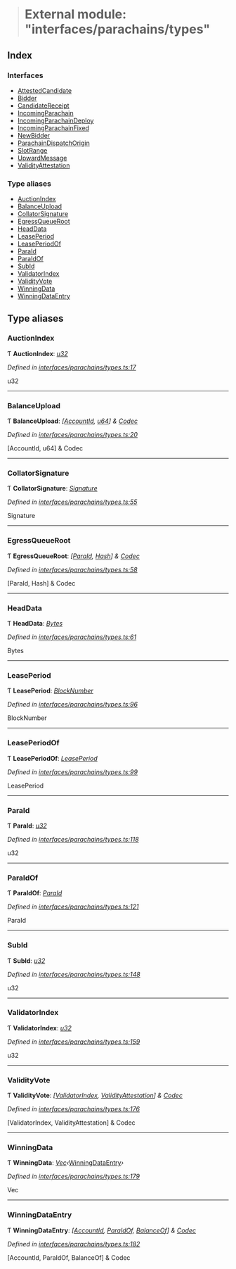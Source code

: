 > # External module: "interfaces/parachains/types"

## Index

### Interfaces

* [AttestedCandidate](../interfaces/_interfaces_parachains_types_.attestedcandidate.md)
* [Bidder](../interfaces/_interfaces_parachains_types_.bidder.md)
* [CandidateReceipt](../interfaces/_interfaces_parachains_types_.candidatereceipt.md)
* [IncomingParachain](../interfaces/_interfaces_parachains_types_.incomingparachain.md)
* [IncomingParachainDeploy](../interfaces/_interfaces_parachains_types_.incomingparachaindeploy.md)
* [IncomingParachainFixed](../interfaces/_interfaces_parachains_types_.incomingparachainfixed.md)
* [NewBidder](../interfaces/_interfaces_parachains_types_.newbidder.md)
* [ParachainDispatchOrigin](../interfaces/_interfaces_parachains_types_.parachaindispatchorigin.md)
* [SlotRange](../interfaces/_interfaces_parachains_types_.slotrange.md)
* [UpwardMessage](../interfaces/_interfaces_parachains_types_.upwardmessage.md)
* [ValidityAttestation](../interfaces/_interfaces_parachains_types_.validityattestation.md)

### Type aliases

* [AuctionIndex](_interfaces_parachains_types_.md#auctionindex)
* [BalanceUpload](_interfaces_parachains_types_.md#balanceupload)
* [CollatorSignature](_interfaces_parachains_types_.md#collatorsignature)
* [EgressQueueRoot](_interfaces_parachains_types_.md#egressqueueroot)
* [HeadData](_interfaces_parachains_types_.md#headdata)
* [LeasePeriod](_interfaces_parachains_types_.md#leaseperiod)
* [LeasePeriodOf](_interfaces_parachains_types_.md#leaseperiodof)
* [ParaId](_interfaces_parachains_types_.md#paraid)
* [ParaIdOf](_interfaces_parachains_types_.md#paraidof)
* [SubId](_interfaces_parachains_types_.md#subid)
* [ValidatorIndex](_interfaces_parachains_types_.md#validatorindex)
* [ValidityVote](_interfaces_parachains_types_.md#validityvote)
* [WinningData](_interfaces_parachains_types_.md#winningdata)
* [WinningDataEntry](_interfaces_parachains_types_.md#winningdataentry)

## Type aliases

###  AuctionIndex

Ƭ **AuctionIndex**: *[u32](../interfaces/_interfaceregistry_.interfaceregistry.md#u32)*

*Defined in [interfaces/parachains/types.ts:17](https://github.com/polkadot-js/api/blob/0d68f98/packages/types/src/interfaces/parachains/types.ts#L17)*

u32

___

###  BalanceUpload

Ƭ **BalanceUpload**: *[[AccountId](../classes/_primitive_generic_accountid_.accountid.md), [u64](../interfaces/_interfaceregistry_.interfaceregistry.md#u64)] & [Codec](../interfaces/_types_.codec.md)*

*Defined in [interfaces/parachains/types.ts:20](https://github.com/polkadot-js/api/blob/0d68f98/packages/types/src/interfaces/parachains/types.ts#L20)*

[AccountId, u64] & Codec

___

###  CollatorSignature

Ƭ **CollatorSignature**: *[Signature](../interfaces/_interfaceregistry_.interfaceregistry.md#signature)*

*Defined in [interfaces/parachains/types.ts:55](https://github.com/polkadot-js/api/blob/0d68f98/packages/types/src/interfaces/parachains/types.ts#L55)*

Signature

___

###  EgressQueueRoot

Ƭ **EgressQueueRoot**: *[[ParaId](_interfaces_parachains_types_.md#paraid), [Hash](../interfaces/_interfaceregistry_.interfaceregistry.md#hash)] & [Codec](../interfaces/_types_.codec.md)*

*Defined in [interfaces/parachains/types.ts:58](https://github.com/polkadot-js/api/blob/0d68f98/packages/types/src/interfaces/parachains/types.ts#L58)*

[ParaId, Hash] & Codec

___

###  HeadData

Ƭ **HeadData**: *[Bytes](../classes/_primitive_bytes_.bytes.md)*

*Defined in [interfaces/parachains/types.ts:61](https://github.com/polkadot-js/api/blob/0d68f98/packages/types/src/interfaces/parachains/types.ts#L61)*

Bytes

___

###  LeasePeriod

Ƭ **LeasePeriod**: *[BlockNumber](../interfaces/_interfaceregistry_.interfaceregistry.md#blocknumber)*

*Defined in [interfaces/parachains/types.ts:96](https://github.com/polkadot-js/api/blob/0d68f98/packages/types/src/interfaces/parachains/types.ts#L96)*

BlockNumber

___

###  LeasePeriodOf

Ƭ **LeasePeriodOf**: *[LeasePeriod](_interfaces_parachains_types_.md#leaseperiod)*

*Defined in [interfaces/parachains/types.ts:99](https://github.com/polkadot-js/api/blob/0d68f98/packages/types/src/interfaces/parachains/types.ts#L99)*

LeasePeriod

___

###  ParaId

Ƭ **ParaId**: *[u32](../interfaces/_interfaceregistry_.interfaceregistry.md#u32)*

*Defined in [interfaces/parachains/types.ts:118](https://github.com/polkadot-js/api/blob/0d68f98/packages/types/src/interfaces/parachains/types.ts#L118)*

u32

___

###  ParaIdOf

Ƭ **ParaIdOf**: *[ParaId](_interfaces_parachains_types_.md#paraid)*

*Defined in [interfaces/parachains/types.ts:121](https://github.com/polkadot-js/api/blob/0d68f98/packages/types/src/interfaces/parachains/types.ts#L121)*

ParaId

___

###  SubId

Ƭ **SubId**: *[u32](../interfaces/_interfaceregistry_.interfaceregistry.md#u32)*

*Defined in [interfaces/parachains/types.ts:148](https://github.com/polkadot-js/api/blob/0d68f98/packages/types/src/interfaces/parachains/types.ts#L148)*

u32

___

###  ValidatorIndex

Ƭ **ValidatorIndex**: *[u32](../interfaces/_interfaceregistry_.interfaceregistry.md#u32)*

*Defined in [interfaces/parachains/types.ts:159](https://github.com/polkadot-js/api/blob/0d68f98/packages/types/src/interfaces/parachains/types.ts#L159)*

u32

___

###  ValidityVote

Ƭ **ValidityVote**: *[[ValidatorIndex](_interfaces_parachains_types_.md#validatorindex), [ValidityAttestation](../interfaces/_interfaces_parachains_types_.validityattestation.md)] & [Codec](../interfaces/_types_.codec.md)*

*Defined in [interfaces/parachains/types.ts:176](https://github.com/polkadot-js/api/blob/0d68f98/packages/types/src/interfaces/parachains/types.ts#L176)*

[ValidatorIndex, ValidityAttestation] & Codec

___

###  WinningData

Ƭ **WinningData**: *[Vec](../classes/_codec_vec_.vec.md)‹*[WinningDataEntry](_interfaces_parachains_types_.md#winningdataentry)*›*

*Defined in [interfaces/parachains/types.ts:179](https://github.com/polkadot-js/api/blob/0d68f98/packages/types/src/interfaces/parachains/types.ts#L179)*

Vec<WinningDataEntry>

___

###  WinningDataEntry

Ƭ **WinningDataEntry**: *[[AccountId](../classes/_primitive_generic_accountid_.accountid.md), [ParaIdOf](_interfaces_parachains_types_.md#paraidof), [BalanceOf](../interfaces/_interfaceregistry_.interfaceregistry.md#balanceof)] & [Codec](../interfaces/_types_.codec.md)*

*Defined in [interfaces/parachains/types.ts:182](https://github.com/polkadot-js/api/blob/0d68f98/packages/types/src/interfaces/parachains/types.ts#L182)*

[AccountId, ParaIdOf, BalanceOf] & Codec